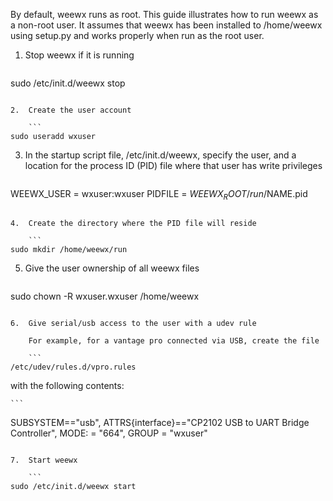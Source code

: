 By default, weewx runs as root.  This guide illustrates how to run weewx as a non-root user.  It assumes that weewx has been installed to /home/weewx using setup.py and works properly when run as the root user.

1.  Stop weewx if it is running

    ```
sudo /etc/init.d/weewx stop
```

2.  Create the user account

    ```
sudo useradd wxuser
```

3.  In the startup script file, /etc/init.d/weewx, specify the user, and a location for
the process ID (PID) file where that user has write privileges

    ```
WEEWX_USER = wxuser:wxuser
PIDFILE = $WEEWX_ROOT/run/$NAME.pid
```

4.  Create the directory where the PID file will reside

    ```
sudo mkdir /home/weewx/run
```

5.  Give the user ownership of all weewx files

    ```
sudo chown -R wxuser.wxuser /home/weewx
```

6.  Give serial/usb access to the user with a udev rule

    For example, for a vantage pro connected via USB, create the file

    ```
/etc/udev/rules.d/vpro.rules
```

with the following contents:

    ```
SUBSYSTEM=="usb", ATTRS{interface}=="CP2102 USB to UART Bridge Controller", MODE: = "664", GROUP = "wxuser"
```

7.  Start weewx

    ```
sudo /etc/init.d/weewx start
```